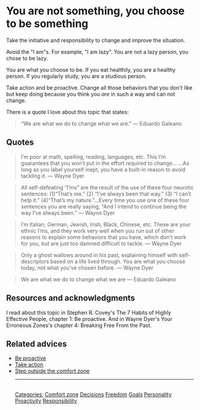 # You are not something, you choose to be something

Take the initiative and responsibility to change and improve the situation.

Avoid the "I am"s. For example, "I am lazy". You are not a lazy person, you chose to be lazy.

You are what you choose to be. If you eat healthily, you are a healthy person. If you regularly study, you are a studious person.

Take action and be proactive. Change all those behaviors that you don't like but keep doing because you think you _are_ in such a way and can not change.

There is a quote I love about this topic that states:

> “We are what we do to change what we are.” — Eduardo Galeano

## Quotes

> I’m poor at math, spelling, reading, languages, etc. This I’m guarantees that you won’t put in the effort required to change... ...As long as you label yourself inept, you have a built-in reason to avoid tackling it. — Wayne Dyer

> All self-defeating “I’ms” are the result of the use of these four neurotic sentences: (1)“That’s me.” (2) “I’ve always been that way.” (3) “I can’t help it.” (4)“That’s my nature.”...Every time you use one of these four sentences you are really saying, “And I intend to continue being the way I’ve always been.” — Wayne Dyer

> I’m Italian, German, Jewish, Irish, Black, Chinese, etc. These are your ethnic I’ms, and they work very well when you run out of other reasons to explain some behaviors that you have, which don’t work for you, but are just too damned difficult to tackle. — Wayne Dyer

> Only a ghost wallows around in his past, explaining himself with self- descriptors based on a life lived through. You are what you choose today, not what you’ve chosen before. — Wayne Dyer

> We are what we do to change what we are — Eduardo Galeano

## Resources and acknowledgments

I read about this topic in Stephen R. Covey's The 7 Habits of Highly Effective People, chapter 1: Be proactive. And in Wayne Dyer's Your Erroneous Zones's chapter 4: Breaking Free From the Past. 

## Related advices

- [Be proactive](../Be%20proactive/index.md)
- [Take action](../Take%20action/index.md)
- [Step outside the comfort zone](../Step%20outside%20the%20comfort%20zone/index.md)<hr/><br/>[Categories:](../Categories/index.md) [Comfort zone](../Categories/Comfort%20zone.md) [Decisions](../Categories/Decisions.md) [Freedom](../Categories/Freedom.md) [Goals](../Categories/Goals.md) [Personality](../Categories/Personality.md) [Proactivity](../Categories/Proactivity.md) [Responsibility](../Categories/Responsibility.md)